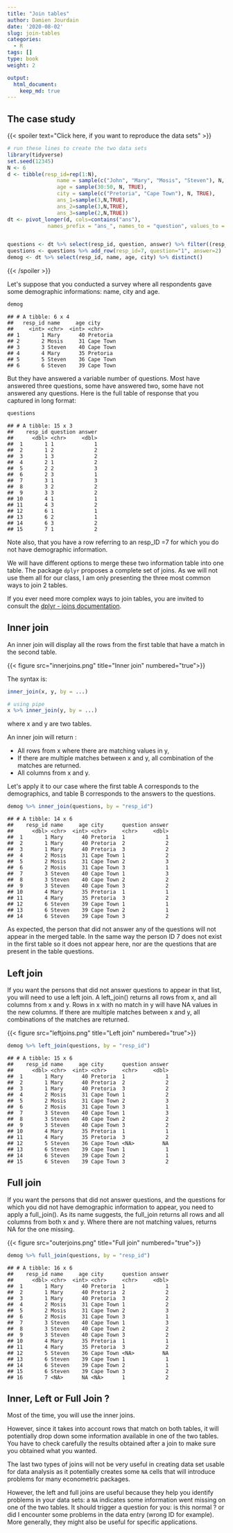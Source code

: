 ```yaml
---
title: "Join tables" 
author: Damien Jourdain
date: '2020-08-02'
slug: join-tables
categories:
  - R
tags: []
type: book
weight: 2

output:
  html_document:
    keep_md: true
---
```




## The case study

{{< spoiler text="Click here, if you want to reproduce the data sets" >}} 

```r
# run these lines to create the two data sets
library(tidyverse)
set.seed(12345)
N <- 6
d <- tibble(resp_id=rep(1:N), 
                name = sample(c("John", "Mary", "Mosis", "Steven"), N, TRUE),
                age = sample(30:50, N, TRUE), 
                city = sample(c("Pretoria", "Cape Town"), N, TRUE),
                ans_1=sample(3,N,TRUE),
                ans_2=sample(3,N,TRUE),
                ans_3=sample(2,N,TRUE))
dt <- pivot_longer(d, cols=contains("ans"), 
             names_prefix = "ans_", names_to = "question", values_to = "answer")


questions <- dt %>% select(resp_id, question, answer) %>% filter((resp_id != 4 | question!=2) & resp_id != 5)
questions <- questions %>% add_row(resp_id=7, question="1", answer=2)
demog <- dt %>% select(resp_id, name, age, city) %>% distinct() 
```
{{< /spoiler  >}} 


Let's suppose that you conducted a survey where all respondents gave some demographic informations: name, city and age.


```r
demog
```

```
## # A tibble: 6 x 4
##   resp_id name     age city     
##     <int> <chr>  <int> <chr>    
## 1       1 Mary      40 Pretoria 
## 2       2 Mosis     31 Cape Town
## 3       3 Steven    40 Cape Town
## 4       4 Mary      35 Pretoria 
## 5       5 Steven    36 Cape Town
## 6       6 Steven    39 Cape Town
```

But they have answered a variable number of questions. Most have answered three questions, some have answered two, some have not answered any questions. Here is the full table of response that you captured in long format:


```r
questions
```

```
## # A tibble: 15 x 3
##    resp_id question answer
##      <dbl> <chr>     <dbl>
##  1       1 1             1
##  2       1 2             2
##  3       1 3             2
##  4       2 1             2
##  5       2 2             3
##  6       2 3             1
##  7       3 1             3
##  8       3 2             2
##  9       3 3             2
## 10       4 1             1
## 11       4 3             2
## 12       6 1             1
## 13       6 2             1
## 14       6 3             2
## 15       7 1             2
```


Note also, that you have a row referring to an resp_ID =7 for which you do not have demographic information. 

We will have different options to merge these two information table into one table. The package `dplyr` proposes a complete set of joins. As we will not use them all for our class, I am only presenting the three most common ways to join 2 tables. 

If you ever need more complex ways to join tables, you are invited to consult the <a href="https://dplyr.tidyverse.org/reference/join.html" target="_blank">dplyr - joins documentation</a>.


## Inner join

An inner join will display all the rows from the first table that have a match in the second table. 

{{< figure src="innerjoins.png" title="Inner join" numbered="true">}}

The syntax is: 

```r
inner_join(x, y, by = ...)

# using pipe
x %>% inner_join(y, by = ...)
```
where x and y are two tables. 

An inner join will return :

+ All rows from x where there are matching values in y, 
+ If there are multiple matches between x and y, all combination of the matches are returned.
+ All columns from x and y. 

Let's apply it to our case where the first table A corresponds to the demographics, and table B corresponds to the answers to the questions.


```r
demog %>% inner_join(questions, by = "resp_id")
```

```
## # A tibble: 14 x 6
##    resp_id name     age city      question answer
##      <dbl> <chr>  <int> <chr>     <chr>     <dbl>
##  1       1 Mary      40 Pretoria  1             1
##  2       1 Mary      40 Pretoria  2             2
##  3       1 Mary      40 Pretoria  3             2
##  4       2 Mosis     31 Cape Town 1             2
##  5       2 Mosis     31 Cape Town 2             3
##  6       2 Mosis     31 Cape Town 3             1
##  7       3 Steven    40 Cape Town 1             3
##  8       3 Steven    40 Cape Town 2             2
##  9       3 Steven    40 Cape Town 3             2
## 10       4 Mary      35 Pretoria  1             1
## 11       4 Mary      35 Pretoria  3             2
## 12       6 Steven    39 Cape Town 1             1
## 13       6 Steven    39 Cape Town 2             1
## 14       6 Steven    39 Cape Town 3             2
```

As expected, the person that did not answer any of the questions will not appear in the merged table. In the same way the person ID 7 does not exist in the first table so it does not appear here, nor are the questions that are present in the table questions. 

## Left join

If you want the persons that did not answer questions to appear in that list, you will need to use a left join. 
A left_join() returns all rows from x, and all columns from x and y. Rows in x with no match in y will have NA values in the new columns. If there are multiple matches between x and y, all combinations of the matches are returned.

{{< figure src="leftjoins.png" title="Left join" numbered="true">}}


```r
demog %>% left_join(questions, by = "resp_id")
```

```
## # A tibble: 15 x 6
##    resp_id name     age city      question answer
##      <dbl> <chr>  <int> <chr>     <chr>     <dbl>
##  1       1 Mary      40 Pretoria  1             1
##  2       1 Mary      40 Pretoria  2             2
##  3       1 Mary      40 Pretoria  3             2
##  4       2 Mosis     31 Cape Town 1             2
##  5       2 Mosis     31 Cape Town 2             3
##  6       2 Mosis     31 Cape Town 3             1
##  7       3 Steven    40 Cape Town 1             3
##  8       3 Steven    40 Cape Town 2             2
##  9       3 Steven    40 Cape Town 3             2
## 10       4 Mary      35 Pretoria  1             1
## 11       4 Mary      35 Pretoria  3             2
## 12       5 Steven    36 Cape Town <NA>         NA
## 13       6 Steven    39 Cape Town 1             1
## 14       6 Steven    39 Cape Town 2             1
## 15       6 Steven    39 Cape Town 3             2
```

## Full join

If you want the persons that did not answer questions, and the questions for which you did not have demographic information to appear, you need to apply a full_join(). As its name suggests, the full_join returns all rows and all columns from both x and y. Where there are not matching values, returns NA for the one missing.

{{< figure src="outerjoins.png" title="Full join" numbered="true">}}


```r
demog %>% full_join(questions, by = "resp_id")
```

```
## # A tibble: 16 x 6
##    resp_id name     age city      question answer
##      <dbl> <chr>  <int> <chr>     <chr>     <dbl>
##  1       1 Mary      40 Pretoria  1             1
##  2       1 Mary      40 Pretoria  2             2
##  3       1 Mary      40 Pretoria  3             2
##  4       2 Mosis     31 Cape Town 1             2
##  5       2 Mosis     31 Cape Town 2             3
##  6       2 Mosis     31 Cape Town 3             1
##  7       3 Steven    40 Cape Town 1             3
##  8       3 Steven    40 Cape Town 2             2
##  9       3 Steven    40 Cape Town 3             2
## 10       4 Mary      35 Pretoria  1             1
## 11       4 Mary      35 Pretoria  3             2
## 12       5 Steven    36 Cape Town <NA>         NA
## 13       6 Steven    39 Cape Town 1             1
## 14       6 Steven    39 Cape Town 2             1
## 15       6 Steven    39 Cape Town 3             2
## 16       7 <NA>      NA <NA>      1             2
```

## Inner, Left or Full Join ? 

Most of the time, you will use the inner joins. 

However, since it takes into account rows that match on both tables, it will potentially drop down some information available in one of the two tables. You have to check carefully the results obtained after a join to make sure you obtained what you wanted.

The last two types of joins will not be very useful in creating data set usable for data analysis as it potentially creates some `NA` cells that will introduce problems for many econometric packages. 

However, the left and full joins are useful because they help you identify problems in your data sets: a `NA` indicates some information went missing on one of the two tables. It should trigger a question for you: is this normal ? or did I encounter some problems in the data entry (wrong ID for example). More generally, they might also be useful for specific applications.

